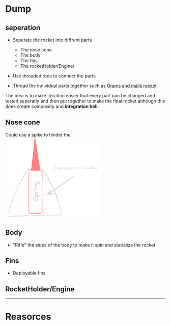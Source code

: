 

# Dump

## seperation

- Seperate the rocket into diffrent parts 
    - The nose cone
    - The body
    - The fins
    - The rocketHolder/Engine\


- Use threaded rods to connect the parts
- Thread the individual parts together such as [Grams and malik rocket](https://github.com/mpascha61/Pi-in-the-Sky)

The idea is to make iteration easier that every part can be changed and tested seperatly and then put together to make the final rocket although this does create complexity and **integration hell.** 

## Nose cone
Could use a spike to hinder the 
<img src= "Images/Diagrams/Untitled-2023-11-28-1409.png" width = 300> 

## Body
- "Rifle" the sides of the body to make it spin and stabalize the rocket


## Fins 
- Deployable fins

## RocketHolder/Engine



---
# Reasorces
